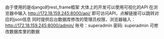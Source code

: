 由于使用的是django的rest_frame框架
大体上的开发可以使用可视化的API
在浏览器中输入
http://172.18.159.245:8000/api/
即可访问API，点解链接可以跳转对应的json信息
同时提供后台数据库修改的管理员权限，浏览器输入：
http://172.18.159.245:8000/admin/
账号：superadmin
密码: superadmin
可修改数据库里的数据
